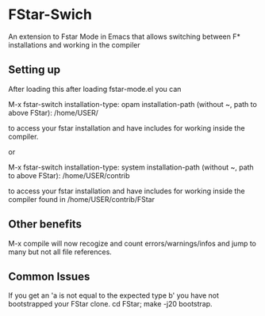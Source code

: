 # FStar-Swich
An extension to Fstar Mode in Emacs that allows switching between F* installations and working in the compiler

##  Setting up 
 After loading this after loading fstar-mode.el you can
 
 M-x fstar-switch
 installation-type: opam
 installation-path (without ~, path to above FStar): /home/USER/

  to access your fstar installation and have includes for working inside the compiler. 

 or 
 
 M-x fstar-switch
 installation-type: system
 installation-path (without ~, path to above FStar): /home/USER/contrib 
 
  to access your fstar installation and have includes for working inside the compiler
  found in /home/USER/contrib/FStar

## Other benefits

 M-x compile will now recogize and count errors/warnings/infos and jump to many
  but not all file references.

## Common Issues
 If you get an 'a is not equal to the expected type b' you have not bootstrapped your FStar clone.
 cd <whereever> FStar; make -j20 bootstrap.
